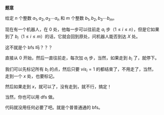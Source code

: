 **题意**

给定 $n$ 个整数 $a_1,a_2,a_3\cdots a_n$ 和 $m$ 个整数 $b_1,b_2,b_3\cdots b_m$。

现在有一个机器人，在 $0$ 处，他每一步可以往前走 $a_i$ 步（$1\leq i\leq n$），但是它如果到了 $b_i$（$1\leq i\leq m$）的话，它就会回到原处，问机器人能否到达 $X$ 处。

这不就是个 bfs 吗？？？

直接从 $0$ 开始，然后一直往前走，每次加 $a_i$ 步，当然，如果走到 $b_i$ 了，就停下。

我们可以先标记所有 $b_i$ 的点，然后只要 $vis_i=1$ 的都结束了，不用走了，当然，走到一个 $x$ 处，也要标记。

然后如果走到 $x$，就可以了，没有走到，就不行，搞定！

当然，你也可以用 dfs 做。

代码就没用任何必要了吧。就是个普普通通的 bfs。
